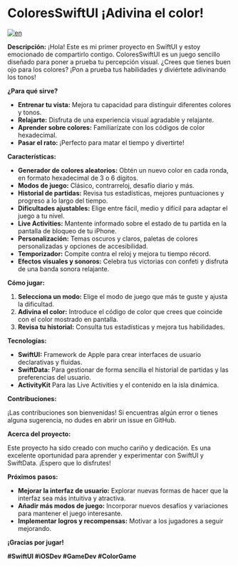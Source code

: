 # ColoresSwiftUI  ¡Adivina el color! 
[![en](https://img.shields.io/badge/English_README-yellow)](https://github.com/SantiOch/ColoresSwiftUI/blob/main/README.md)

**Descripción:**
¡Hola! Este es mi primer proyecto en SwiftUI  y estoy emocionado de compartirlo contigo. ColoresSwiftUI es un juego sencillo diseñado para poner a prueba tu percepción visual. ¿Crees que tienes buen ojo para los colores? ¡Pon a prueba tus habilidades y diviértete adivinando los tonos!

**¿Para qué sirve?**
* **Entrenar tu vista:** Mejora tu capacidad para distinguir diferentes colores y tonos.
* **Relajarte:** Disfruta de una experiencia visual agradable y relajante.
* **Aprender sobre colores:** Familiarízate con los códigos de color hexadecimal.
* **Pasar el rato:** ¡Perfecto para matar el tiempo y divertirte!

**Características:**

* **Generador de colores aleatorios:** Obtén un nuevo color en cada ronda, en formato hexadecimal de 3 o 6 dígitos.
* **Modos de juego:** Clásico, contrarreloj, desafío diario y más.
* **Historial de partidas:** Revisa tus estadísticas, mejores puntuaciones y progreso a lo largo del tiempo.
* **Dificultades ajustables:** Elige entre fácil, medio y difícil para adaptar el juego a tu nivel.
* **Live Activities:** Mantente informado sobre el estado de tu partida en la pantalla de bloqueo de tu iPhone.
* **Personalización:** Temas oscuros y claros, paletas de colores personalizadas y opciones de accesibilidad.
* **Temporizador:** Compite contra el reloj y mejora tu tiempo récord.
* **Efectos visuales y sonoros:** Celebra tus victorias con confeti  y disfruta de una banda sonora relajante.

**Cómo jugar:**

1. **Selecciona un modo:** Elige el modo de juego que más te guste y ajusta la dificultad.
2. **Adivina el color:** Introduce el código de color que crees que coincide con el color mostrado en pantalla.
3. **Revisa tu historial:** Consulta tus estadísticas y mejora tus habilidades.

**Tecnologías:**

* **SwiftUI:** Framework de Apple para crear interfaces de usuario declarativas y fluidas.
* **SwiftData:** Para gestionar de forma sencilla el historial de partidas y las preferencias del usuario.
* **ActivityKit** Para las Live Activities y el contenido en la isla dinámica.


**Contribuciones:**

¡Las contribuciones son bienvenidas! Si encuentras algún error o tienes alguna sugerencia, no dudes en abrir un issue en GitHub.

**Acerca del proyecto:**

Este proyecto ha sido creado con mucho cariño y dedicación. Es una excelente oportunidad para aprender y experimentar con SwiftUI y SwiftData. ¡Espero que lo disfrutes!

**Próximos pasos:**

* **Mejorar la interfaz de usuario:** Explorar nuevas formas de hacer que la interfaz sea más intuitiva y atractiva.
* **Añadir más modos de juego:** Incorporar nuevos desafíos y variaciones para mantener el juego interesante.
* **Implementar logros y recompensas:** Motivar a los jugadores a seguir mejorando.

**¡Gracias por jugar!**

**#SwiftUI #iOSDev #GameDev #ColorGame**
